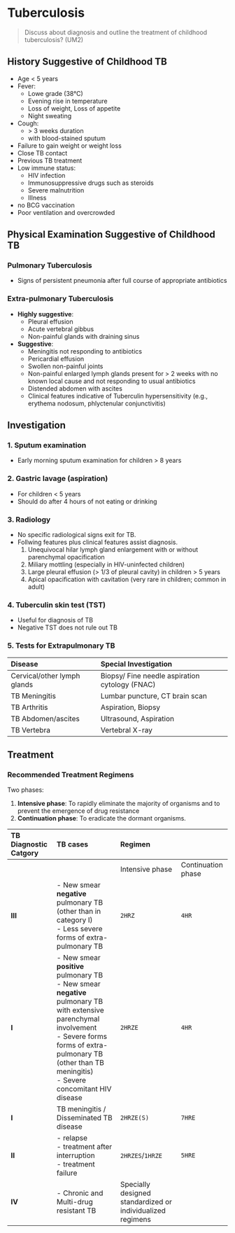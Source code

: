 # Tuberculosis

> Discuss about diagnosis and outline the treatment of childhood tuberculosis? (UM2)

## History Suggestive of Childhood TB

- Age < 5 years
- Fever:
  - Lowe grade (38°C)
  - Evening rise in temperature
  - Loss of weight, Loss of appetite
  - Night sweating
- Cough:
  - \> 3 weeks duration
  - with blood-stained sputum
- Failure to gain weight or weight loss
- Close TB contact
- Previous TB treatment
- Low immune status:
  - HIV infection
  - Immunosuppressive drugs such as steroids
  - Severe malnutrition
  - Illness
- no BCG vaccination
- Poor ventilation and overcrowded

## Physical Examination Suggestive of Childhood TB

### Pulmonary Tuberculosis

- Signs of persistent pneumonia after full course of appropriate antibiotics

### Extra-pulmonary Tuberculosis

- **Highly suggestive**:
  - Pleural effusion
  - Acute vertebral gibbus
  - Non-painful glands with draining sinus
- **Suggestive**:
  - Meningitis not responding to antibiotics
  - Pericardial effusion
  - Swollen non-painful joints
  - Non-painful enlarged lymph glands present for > 2 weeks with no known local cause and not responding to usual antibiotics
  - Distended abdomen with ascites
  - Clinical features indicative of Tuberculin hypersensitivity (e.g., erythema nodosum, phlyctenular conjunctivitis)

## Investigation

### 1. Sputum examination

- Early morning sputum examination for children > 8 years

### 2. Gastric lavage (aspiration)

- For children < 5 years
- Should do after 4 hours of not eating or drinking

### 3. Radiology

- No specific radiological signs exit for TB.
- Follwing features plus clinical features assist diagnosis.
  1. Unequivocal hilar lymph gland enlargement with or without parenchymal opacification
  2. Miliary mottling (especially in HIV-uninfected children)
  3. Large pleural effusion (> 1/3 of pleural cavity) in children > 5 years
  4. Apical opacification with cavitation (very rare in children; common in adult)

### 4. Tuberculin skin test (TST)

- Useful for diagnosis of TB
- Negative TST does not rule out TB

### 5. Tests for Extrapulmonary TB

| Disease                     | Special Investigation                          |
| :-------------------------- | :--------------------------------------------- |
| Cervical/other lymph glands | Biopsy/ Fine needle aspiration cytology (FNAC) |
| TB Meningitis               | Lumbar puncture, CT brain scan                 |
| TB Arthritis                | Aspiration, Biopsy                             |
| TB Abdomen/ascites          | Ultrasound, Aspiration                         |
| TB Vertebra                 | Vertebral X-ray                                |

## Treatment

### Recommended Treatment Regimens

Two phases:

1. **Intensive phase**: To rapidly eliminate the majority of organisms and to prevent the emergence of drug resistance
2. **Continuation phase**: To eradicate the dormant organisms.

| TB Diagnostic Catgory | TB cases                                                                                                                                                                                                                              | Regimen                                                    |                    |
| :-------------------- | :------------------------------------------------------------------------------------------------------------------------------------------------------------------------------------------------------------------------------------ | :--------------------------------------------------------- | :----------------- |
|                       |                                                                                                                                                                                                                                       | Intensive phase                                            | Continuation phase |
| **III**               | - New smear **negative** pulmonary TB (other than in category I)<br>- Less severe forms of extra-pulmonary TB                                                                                                                         | `2HRZ`                                                     | `4HR`              |
| **I**                 | - New smear **positive** pulmonary TB <br>- New smear **negative** pulmonary TB with extensive parenchymal involvement <br>- Severe forms forms of extra-pulmonary TB (other than TB meningitis) <br>- Severe concomitant HIV disease | `2HRZE`                                                    | `4HR`              |
| **I**                 | TB meningitis / Disseminated TB disease                                                                                                                                                                                               | `2HRZE(S)`                                                 | `7HRE`             |
| **II**                | - relapse <br>- treatment after interruption<br>- treatment failure                                                                                                                                                                   | `2HRZES`/`1HRZE`                                           | `5HRE`             |
| **IV**                | - Chronic and Multi-drug resistant TB                                                                                                                                                                                                 | Specially designed standardized or individualized regimens |                    |
